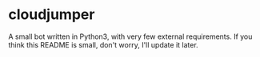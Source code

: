 # cloudjumper

A small bot written in Python3, with very few external requirements.
If you think this README is small, don't worry, I'll update it later.